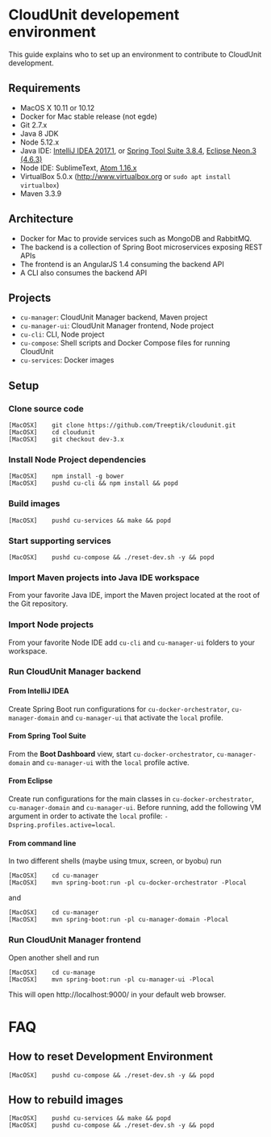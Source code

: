 
# CloudUnit developement environment

This guide explains who to set up an environment to contribute to CloudUnit development.

## Requirements

- MacOS X 10.11 or 10.12
- Docker for Mac stable release (not egde)
- Git 2.7.x
- Java 8 JDK
- Node 5.12.x
- Java IDE: [IntelliJ IDEA 2017.1](https://www.jetbrains.com/idea/), or [Spring Tool Suite 3.8.4](https://spring.io/tools), [Eclipse Neon.3 (4.6.3)](http://www.eclipse.org/downloads/)
- Node IDE: SublimeText, [Atom 1.16.x](https://atom.io/)
- VirtualBox 5.0.x (http://www.virtualbox.org or `sudo apt install virtualbox`)
- Maven 3.3.9

## Architecture

- Docker for Mac to provide services such as MongoDB and RabbitMQ.
- The backend is a collection of Spring Boot microservices exposing REST APIs
- The frontend is an AngularJS 1.4 consuming the backend API
- A CLI also consumes the backend API

## Projects

- `cu-manager`: CloudUnit Manager backend, Maven project
- `cu-manager-ui`: CloudUnit Manager frontend, Node project
- `cu-cli`: CLI, Node project
- `cu-compose`: Shell scripts and Docker Compose files for running CloudUnit
- `cu-services`: Docker images

## Setup

### Clone source code

```
[MacOSX]    git clone https://github.com/Treeptik/cloudunit.git
[MacOSX]    cd cloudunit
[MacOSX]    git checkout dev-3.x
```

### Install Node Project dependencies

```
[MacOSX]    npm install -g bower
[MacOSX]    pushd cu-cli && npm install && popd
```

### Build images

```
[MacOSX]    pushd cu-services && make && popd
```

### Start supporting services

```
[MacOSX]    pushd cu-compose && ./reset-dev.sh -y && popd
```

### Import Maven projects into Java IDE workspace

From your favorite Java IDE, import the Maven project located at the root of the Git repository.

### Import Node projects

From your favorite Node IDE add `cu-cli` and `cu-manager-ui` folders to your workspace.

### Run CloudUnit Manager backend

#### From IntelliJ IDEA

Create Spring Boot run configurations for `cu-docker-orchestrator`, `cu-manager-domain` and `cu-manager-ui` that activate the `local` profile.

#### From Spring Tool Suite

From the **Boot Dashboard** view, start `cu-docker-orchestrator`, `cu-manager-domain` and `cu-manager-ui` with the `local` profile active.

#### From Eclipse

Create run configurations for the main classes in `cu-docker-orchestrator`, `cu-manager-domain` and `cu-manager-ui`.
Before running, add the following VM argument in order to activate the `local` profile: `-Dspring.profiles.active=local`.

#### From command line

In two different shells (maybe using tmux, screen, or byobu) run
```
[MacOSX]    cd cu-manager
[MacOSX]    mvn spring-boot:run -pl cu-docker-orchestrator -Plocal
```
and
```
[MacOSX]    cd cu-manager
[MacOSX]    mvn spring-boot:run -pl cu-manager-domain -Plocal
```

### Run CloudUnit Manager frontend

Open another shell and run

```
[MacOSX]    cd cu-manage
[MacOSX]    mvn spring-boot:run -pl cu-manager-ui -Plocal
```
This will open http://localhost:9000/ in your default web browser.

# FAQ

## How to reset Development Environment

```
[MacOSX]    pushd cu-compose && ./reset-dev.sh -y && popd
```
    
## How to rebuild images

```
[MacOSX]    pushd cu-services && make && popd
[MacOSX]    pushd cu-compose && ./reset-dev.sh -y && popd
```

